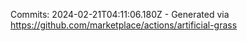 Commits: 2024-02-21T04:11:06.180Z - Generated via https://github.com/marketplace/actions/artificial-grass
<br>
